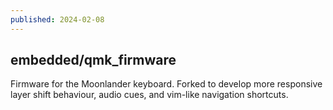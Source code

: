 ```yaml
---
published: 2024-02-08
---
```


## embedded/qmk_firmware

Firmware for the Moonlander keyboard.
Forked to develop more responsive layer shift behaviour, audio cues, and vim-like navigation shortcuts.
